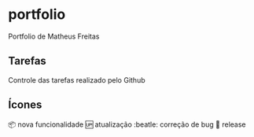 # portfolio
Portfolio de Matheus Freitas

## Tarefas

Controle das tarefas realizado pelo Github

## Ícones
:package: nova funcionalidade
:up: atualização
:beatle: correção de bug
:checkered_flag: release
